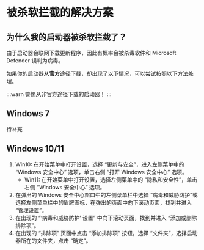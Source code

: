 # 被杀软拦截的解决方案

## 为什么我的启动器被杀软拦截了？

由于启动器会联网下载更新程序，因此有概率会被杀毒软件和 Microsoft Defender 误判为病毒。

如果你的启动器从**官方**途径下载，却出现了以下情况，可以尝试按照以下方法处理。

:::warn
警惕从非官方途径下载的启动器！
:::

## Windows 7

待补充

## Windows 10/11

1. Win10: 在开始菜单中打开设置，选择 “更新与安全”，进入左侧菜单中的 “Windows 安全中心” 选项，单击右侧 “打开 Windows 安全中心” 选项。
   - Win11: 在开始菜单中打开设置，选择左侧菜单中的 “隐私和安全性”，单击右侧 “Windows 安全中心” 选项。
2. 在弹出的 Windows 安全中心窗口中的左侧菜单栏中选择 “病毒和威胁防护”或选择左侧菜单栏中的盾牌图标，在弹出的页面中向下滚动页面，找到并进入 “管理设置”。
3. 在出现的 “‘病毒和威胁防护’ 设置” 中向下滚动页面，找到并进入 “添加或删除排除项”。
4. 在出现的 “排除项” 页面中点击 “添加排除项” 按钮，选择 “文件夹”，选择启动器所在的文件夹，点击 “确定”。
